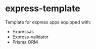 # express-template


Template for express apps equipped with:

+ ExpressJs
+ Express-validator
+ Prisma ORM
